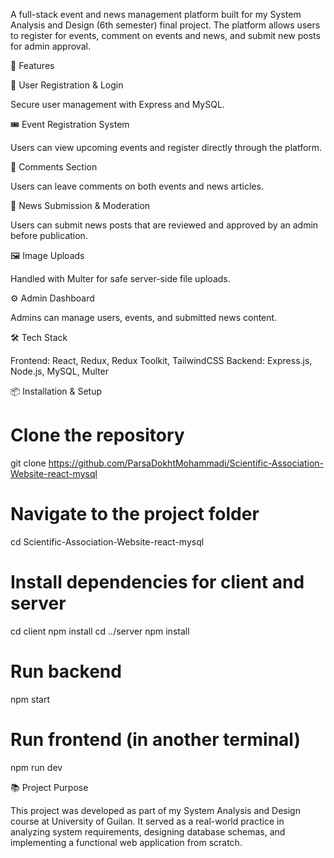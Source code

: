 A full-stack event and news management platform built for my System Analysis and Design (6th semester) final project. The platform allows users to register for events, comment on events and news, and submit new posts for admin approval.

🧩 Features

📝 User Registration & Login

Secure user management with Express and MySQL.

🎟️ Event Registration System

Users can view upcoming events and register directly through the platform.

💬 Comments Section

Users can leave comments on both events and news articles.

📰 News Submission & Moderation

Users can submit news posts that are reviewed and approved by an admin before publication.

🖼️ Image Uploads

Handled with Multer for safe server-side file uploads.

⚙️ Admin Dashboard

Admins can manage users, events, and submitted news content.

🛠️ Tech Stack

Frontend: React, Redux, Redux Toolkit, TailwindCSS
Backend: Express.js, Node.js, MySQL, Multer


📦 Installation & Setup
# Clone the repository
git clone https://github.com/ParsaDokhtMohammadi/Scientific-Association-Website-react-mysql

# Navigate to the project folder
cd Scientific-Association-Website-react-mysql

# Install dependencies for client and server
cd client
npm install
cd ../server
npm install

# Run backend
npm start

# Run frontend (in another terminal)
npm run dev

📚 Project Purpose

This project was developed as part of my System Analysis and Design course at University of Guilan.
It served as a real-world practice in analyzing system requirements, designing database schemas, and implementing a functional web application from scratch.
